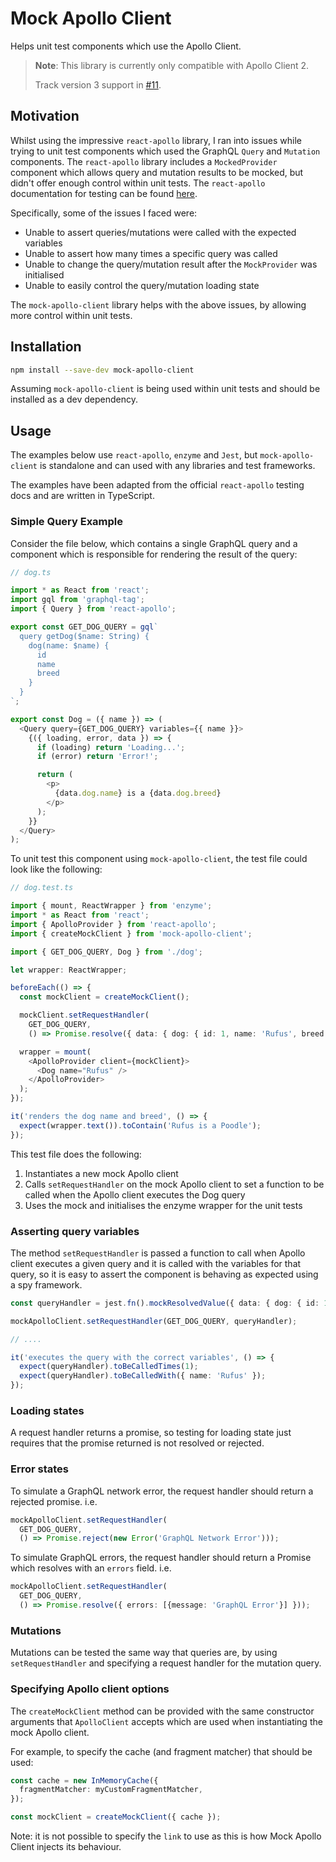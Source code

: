 # Mock Apollo Client

Helps unit test components which use the Apollo Client.

> **Note**: This library is currently only compatible with Apollo Client 2.
>
> Track version 3 support in [#11](https://github.com/Mike-Gibson/mock-apollo-client/issues/11).

## Motivation

Whilst using the impressive `react-apollo` library, I ran into issues while trying to unit test components which used the GraphQL `Query` and `Mutation` components. The `react-apollo` library includes a `MockedProvider` component which allows query and mutation results to be mocked, but didn't offer enough control within unit tests. The `react-apollo` documentation for testing can be found [here](https://www.apollographql.com/docs/react/recipes/testing).

Specifically, some of the issues I faced were:

- Unable to assert queries/mutations were called with the expected variables
- Unable to assert how many times a specific query was called
- Unable to change the query/mutation result after the `MockProvider` was initialised
- Unable to easily control the query/mutation loading state

The `mock-apollo-client` library helps with the above issues, by allowing more control within unit tests.

## Installation

```bash
npm install --save-dev mock-apollo-client
```

Assuming `mock-apollo-client` is being used within unit tests and should be installed as a dev dependency.

## Usage

The examples below use `react-apollo`, `enzyme` and `Jest`, but `mock-apollo-client` is standalone and can used with any libraries and test frameworks.

The examples have been adapted from the official `react-apollo` testing docs and are written in TypeScript.

### Simple Query Example

Consider the file below, which contains a single GraphQL query and a component which is responsible for rendering the result of the query:

```typescript
// dog.ts

import * as React from 'react';
import gql from 'graphql-tag';
import { Query } from 'react-apollo';

export const GET_DOG_QUERY = gql`
  query getDog($name: String) {
    dog(name: $name) {
      id
      name
      breed
    }
  }
`;

export const Dog = ({ name }) => (
  <Query query={GET_DOG_QUERY} variables={{ name }}>
    {({ loading, error, data }) => {
      if (loading) return 'Loading...';
      if (error) return 'Error!';

      return (
        <p>
          {data.dog.name} is a {data.dog.breed}
        </p>
      );
    }}
  </Query>
);
```

To unit test this component using `mock-apollo-client`, the test file could look like the following:

```typescript
// dog.test.ts

import { mount, ReactWrapper } from 'enzyme';
import * as React from 'react';
import { ApolloProvider } from 'react-apollo';
import { createMockClient } from 'mock-apollo-client';

import { GET_DOG_QUERY, Dog } from './dog';

let wrapper: ReactWrapper;

beforeEach(() => {
  const mockClient = createMockClient();

  mockClient.setRequestHandler(
    GET_DOG_QUERY,
    () => Promise.resolve({ data: { dog: { id: 1, name: 'Rufus', breed: 'Poodle' } } }));

  wrapper = mount(
    <ApolloProvider client={mockClient}>
      <Dog name="Rufus" />
    </ApolloProvider>
  );
});

it('renders the dog name and breed', () => {
  expect(wrapper.text()).toContain('Rufus is a Poodle');
});
```

This test file does the following:

1. Instantiates a new mock Apollo client
1. Calls `setRequestHandler` on the mock Apollo client to set a function to be called when the Apollo client executes the Dog query
1. Uses the mock and initialises the enzyme wrapper for the unit tests

### Asserting query variables

The method `setRequestHandler` is passed a function to call when Apollo client executes a given query and it is called with the variables for that query, so it is easy to assert the component is behaving as expected using a spy framework.

```typescript
const queryHandler = jest.fn().mockResolvedValue({ data: { dog: { id: 1, name: 'Rufus', breed: 'Poodle' } } });

mockApolloClient.setRequestHandler(GET_DOG_QUERY, queryHandler);

// ....

it('executes the query with the correct variables', () => {
  expect(queryHandler).toBeCalledTimes(1);
  expect(queryHandler).toBeCalledWith({ name: 'Rufus' });
});
```

### Loading states

A request handler returns a promise, so testing for loading state just requires that the promise returned is not resolved or rejected.

### Error states

To simulate a GraphQL network error, the request handler should return a rejected promise. i.e.

```typescript
mockApolloClient.setRequestHandler(
  GET_DOG_QUERY,
  () => Promise.reject(new Error('GraphQL Network Error')));
```

To simulate GraphQL errors, the request handler should return a Promise which resolves with an `errors` field. i.e.

```typescript
mockApolloClient.setRequestHandler(
  GET_DOG_QUERY,
  () => Promise.resolve({ errors: [{message: 'GraphQL Error'}] }));
```

### Mutations

Mutations can be tested the same way that queries are, by using `setRequestHandler` and specifying a request handler for the mutation query.

### Specifying Apollo client options

The `createMockClient` method can be provided with the same constructor arguments that `ApolloClient` accepts which are used when instantiating the mock Apollo client.

For example, to specify the cache (and fragment matcher) that should be used:
```typescript
const cache = new InMemoryCache({
  fragmentMatcher: myCustomFragmentMatcher,
});

const mockClient = createMockClient({ cache });
```

Note: it is not possible to specify the `link` to use as this is how Mock Apollo Client injects its behaviour.
